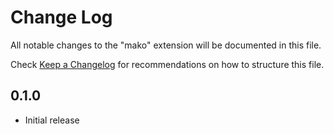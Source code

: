 # Change Log
All notable changes to the "mako" extension will be documented in this file.

Check [Keep a Changelog](http://keepachangelog.com/) for recommendations on how to structure this file.

## 0.1.0
- Initial release
